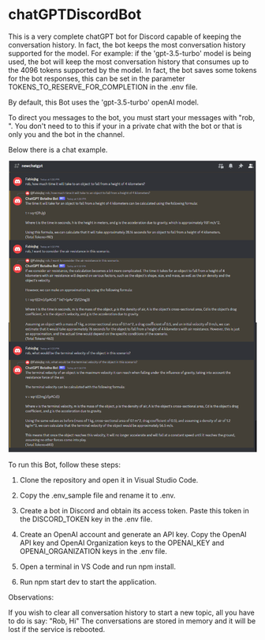# chatGPTDiscordBot
This is a very complete chatGPT bot for Discord capable of keeping the conversation history. In fact, the bot keeps the most conversation history supported for the model. For example: if the 'gpt-3.5-turbo' model is being used, the bot will keep the most conversation history that consumes up to the 4096 tokens supported by the model. In fact, the bot saves some tokens for the bot responses, this can be set in the parameter TOKENS_TO_RESERVE_FOR_COMPLETION in the .env file.

By default, this Bot uses the 'gpt-3.5-turbo' openAI model.

To direct you messages to the bot, you must start your messages with "rob, ". You don't need to to this if your in a private chat with the bot or that is only you and the bot in the channel.

Below there is a chat example.

![alt text](./images/chat_sample.png)

To run this Bot, follow these steps:

1) Clone the repository and open it in Visual Studio Code.

2) Copy the .env_sample file and rename it to .env.

3) Create a bot in Discord and obtain its access token. Paste this token in the DISCORD_TOKEN key in the .env file.

4) Create an OpenAI account and generate an API key. Copy the OpenAI API key and OpenAI  Organization keys to the OPENAI_KEY and OPENAI_ORGANIZATION keys in the .env file.

5) Open a terminal in VS Code and run npm install.

6) Run npm start dev to start the application.

Observations:

If you wish to clear all conversation history to start a new topic, all you have to do is say: "Rob, Hi"
The conversations are stored in memory and it will be lost if the service is rebooted.



